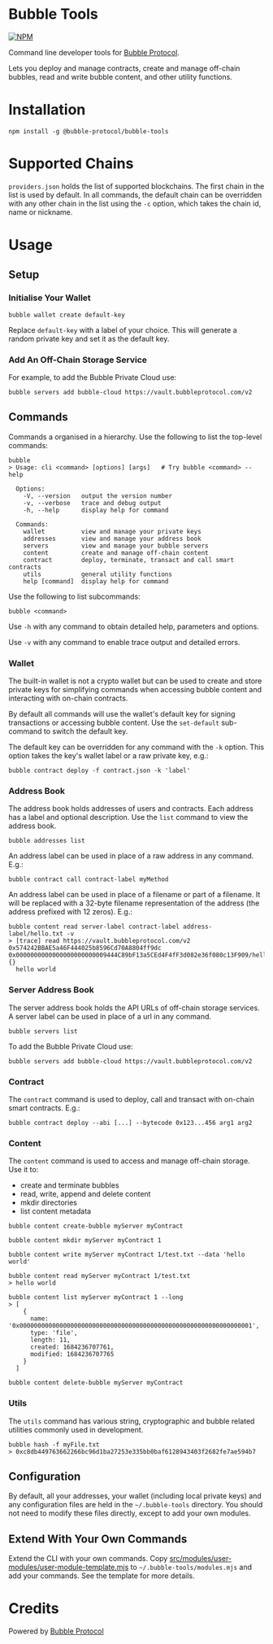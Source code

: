 # Bubble Tools

[![NPM](https://img.shields.io/npm/v/@bubble-protocol/bubble-tools)](https://www.npmjs.org/package/@bubble-protocol/bubble-tools)

Command line developer tools for [Bubble Protocol](https://github.com/Bubble-Protocol/bubble-sdk).

Lets you deploy and manage contracts, create and manage off-chain bubbles, read and write bubble content, and other utility functions.  

# Installation

```
npm install -g @bubble-protocol/bubble-tools
```

# Supported Chains

`providers.json` holds the list of supported blockchains. The first chain in the list is used by default.  In all commands, the default chain can be overridden with any other chain in the list using the `-c` option, which takes the chain id, name or nickname.

# Usage

## Setup

### Initialise Your Wallet

```
bubble wallet create default-key
```
Replace `default-key` with a label of your choice.  This will generate a random private key and set it as the default key.

### Add An Off-Chain Storage Service

For example, to add the Bubble Private Cloud use:

```
bubble servers add bubble-cloud https://vault.bubbleprotocol.com/v2
```

## Commands

Commands a organised in a hierarchy.  Use the following to list the top-level commands:
```
bubble
> Usage: cli <command> [options] [args]   # Try bubble <command> --help

  Options:
    -V, --version   output the version number
    -v, --verbose   trace and debug output
    -h, --help      display help for command

  Commands:
    wallet          view and manage your private keys
    addresses       view and manage your address book
    servers         view and manage your bubble servers
    content         create and manage off-chain content
    contract        deploy, terminate, transact and call smart contracts
    utils           general utility functions
    help [command]  display help for command
```

Use the following to list subcommands:

```
bubble <command>
```

Use `-h` with any command to obtain detailed help, parameters and options.

Use `-v` with any command to enable trace output and detailed errors.

### Wallet

The built-in wallet is not a crypto wallet but can be used to create and store private keys for simplifying commands when accessing bubble content and interacting with on-chain contracts.

By default all commands will use the wallet's default key for signing transactions or accessing bubble content.  Use the `set-default` sub-command to switch the default key.

The default key can be overridden for any command with the `-k` option.  This option takes the key's wallet label or a raw private key, e.g.:
```
bubble contract deploy -f contract.json -k 'label'
```

### Address Book

The address book holds addresses of users and contracts.  Each address has a label and optional description.  Use the `list` command to view the address book.
```
bubble addresses list
```

An address label can be used in place of a raw address in any command.  E.g.:
```
bubble contract call contract-label myMethod
``` 

An address label can be used in place of a filename or part of a filename.  It will be replaced with a 32-byte filename representation of the address (the address prefixed with 12 zeros).  E.g.:
```
bubble content read server-label contract-label address-label/hello.txt -v
> [trace] read https://vault.bubbleprotocol.com/v2 0x574242BBAE5a46F444025b8596Cd70A8804ff9dc 0x0000000000000000000000009444C89bF13a5CEd4F4fF3d082e36f080c13F909/hello.txt {}
  hello world
```

### Server Address Book

The server address book holds the API URLs of off-chain storage services.  A server label can be used in place of a url in any command.
```
bubble servers list
```

To add the Bubble Private Cloud use:

```
bubble servers add bubble-cloud https://vault.bubbleprotocol.com/v2
```

### Contract

The `contract` command is used to deploy, call and transact with on-chain smart contracts.  E.g.:
```
bubble contract deploy --abi [...] --bytecode 0x123...456 arg1 arg2
```

### Content

The `content` command is used to access and manage off-chain storage.  Use it to:
* create and terminate bubbles
* read, write, append and delete content
* mkdir directories
* list content metadata

```
bubble content create-bubble myServer myContract

bubble content mkdir myServer myContract 1

bubble content write myServer myContract 1/test.txt --data 'hello world'

bubble content read myServer myContract 1/test.txt
> hello world

bubble content list myServer myContract 1 --long
> [
    {
      name: '0x0000000000000000000000000000000000000000000000000000000000000001',
      type: 'file',
      length: 11,
      created: 1684236707761,
      modified: 1684236707765
    }
  ]

bubble content delete-bubble myServer myContract
```

### Utils

The `utils` command has various string, cryptographic and bubble related utilities commonly used in development.

```
bubble hash -f myFile.txt
> 0xc8db449763662266bc96d1ba27253e335bb0baf6128943403f2682fe7ae594b7
```

## Configuration

By default, all your addresses, your wallet (including local private keys) and any configuration files are held in the `~/.bubble-tools` directory.  You should not need to modify these files directly, except to add your own modules.

## Extend With Your Own Commands

Extend the CLI with your own commands.  Copy [src/modules/user-modules/user-module-template.mjs](./src/modules/user-modules/user-module-template.mjs) to `~/.bubble-tools/modules.mjs` and add your commands.  See the template for more details.

# Credits

Powered by [Bubble Protocol](https://bubbleprotocol.com)